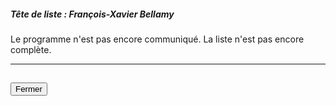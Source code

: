 ##### Tête de liste : François-Xavier Bellamy

Le programme n'est pas encore communiqué. La liste n'est pas encore complète.

<hr>
<h2><button class="btn btn-default btn-sm" onclick="lrclose()">Fermer</button></h2>